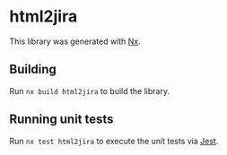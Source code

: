 # html2jira

This library was generated with [Nx](https://nx.dev).

## Building

Run `nx build html2jira` to build the library.

## Running unit tests

Run `nx test html2jira` to execute the unit tests via [Jest](https://jestjs.io).
